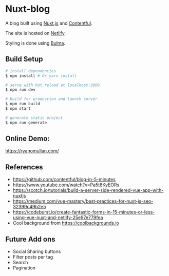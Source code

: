 # Nuxt-blog

A blog built using [Nuxt.js](https://nuxtjs.org/) and [Contentful](https://www.contentful.com/).

The site is hosted on [Netlify](https://www.netlify.com/).

Styling is done using [Bulma](https://bulma.io/). 

## Build Setup

``` bash
# install dependencies
$ npm install # Or yarn install

# serve with hot reload at localhost:3000
$ npm run dev

# build for production and launch server
$ npm run build
$ npm start

# generate static project
$ npm run generate
```

## Online Demo:

https://ryanomullan.com/


## References

- https://github.com/contentful/blog-in-5-minutes
- https://www.youtube.com/watch?v=Pa5t8KyEORs
- https://scotch.io/tutorials/build-a-server-side-rendered-vue-app-with-nuxtjs
- https://medium.com/vue-mastery/best-practices-for-nuxt-js-seo-32399c49b2e5
- https://codeburst.io/create-fantastic-forms-in-15-minutes-or-less-using-vue-nuxt-and-netlify-25e97e779fea
- Cool background from https://coolbackgrounds.io


## Future Add ons
- Social Sharing buttons
- Filter posts per tag
- Search
- Pagination

